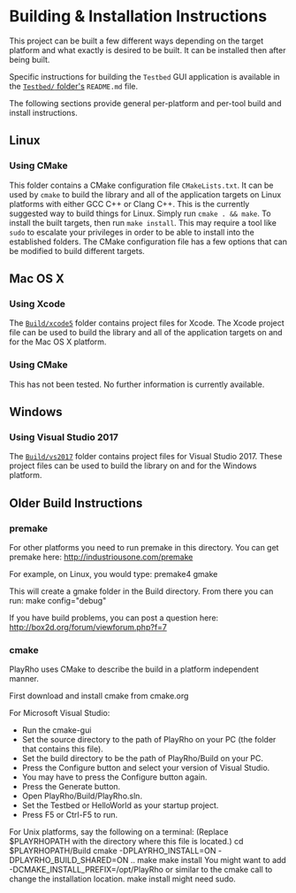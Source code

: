 # Building & Installation Instructions

This project can be built a few different ways depending on the target
platform and what exactly is desired to be built. It can be installed then
after being built.

Specific instructions for building the `Testbed` GUI
application is available in the [`Testbed/` folder's](Testbed/)
`README.md` file.

The following sections provide general per-platform and per-tool build and
install instructions.

## Linux

### Using CMake

This folder contains a CMake configuration file `CMakeLists.txt`. It can be
used by `cmake` to build the library and all of the application targets on
Linux platforms with either GCC C++ or Clang C++. This is the currently
suggested way to build things for Linux. Simply run `cmake . && make`.
To install the built targets, then run `make install`. This may require
a tool like `sudo` to escalate your privileges in order to be able to install
into the established folders. The CMake configuration file has a few options
that can be modified to build different targets.

## Mac OS X

### Using Xcode

The [`Build/xcode5`](Build/xcode5) folder contains project files for Xcode.
The Xcode project file can be used to build the library and all of the
application targets on and for the Mac OS X platform.

### Using CMake

This has not been tested. No further information is currently available.

## Windows

### Using Visual Studio 2017

The [`Build/vs2017`](Build/vs2017) folder contains project files for
Visual Studio 2017. These project files can be used to build the library
on and for the Windows platform.

## Older Build Instructions

### premake

For other platforms you need to run premake in this directory. You can get premake here:
http://industriousone.com/premake

For example, on Linux, you would type:
premake4 gmake

This will create a gmake folder in the Build directory. From there you can run:
make config="debug"

If you have build problems, you can post a question here:
http://box2d.org/forum/viewforum.php?f=7

### cmake

PlayRho uses CMake to describe the build in a platform independent manner.

First download and install cmake from cmake.org

For Microsoft Visual Studio:
- Run the cmake-gui
- Set the source directory to the path of PlayRho on your PC (the folder that contains this file).
- Set the build directory to be the path of PlayRho/Build on your PC.
- Press the Configure button and select your version of Visual Studio.
- You may have to press the Configure button again.
- Press the Generate button.
- Open PlayRho/Build/PlayRho.sln.
- Set the Testbed or HelloWorld as your startup project.
- Press F5 or Ctrl-F5 to run.

For Unix platforms, say the following on a terminal: (Replace $PLAYRHOPATH with the directory where this file is located.)
	cd $PLAYRHOPATH/Build
	cmake -DPLAYRHO_INSTALL=ON -DPLAYRHO_BUILD_SHARED=ON ..
	make
	make install
You might want to add -DCMAKE_INSTALL_PREFIX=/opt/PlayRho or similar to the cmake call to change the installation location. make install might need sudo.

